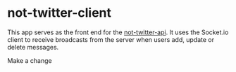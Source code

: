 # not-twitter-client

This app serves as the front end for the [not-twitter-api](https://github.com/jmeade11/not-twitter-api).  It uses the Socket.io client to receive broadcasts from the server when users add, update or delete messages.

Make a change
